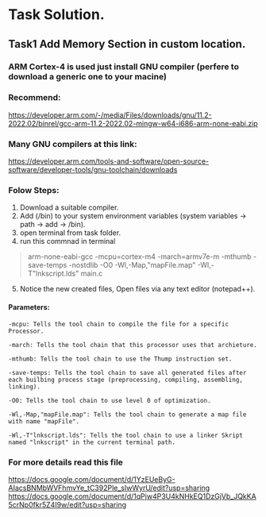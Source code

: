 # Task Solution.

## Task1 Add Memory Section in custom location.

### ARM Cortex-4 is used just install GNU compiler (perfere to download a generic one to your macine)

### Recommend:

https://developer.arm.com/-/media/Files/downloads/gnu/11.2-2022.02/binrel/gcc-arm-11.2-2022.02-mingw-w64-i686-arm-none-eabi.zip

### Many GNU compilers at this link:

https://developer.arm.com/tools-and-software/open-source-software/developer-tools/gnu-toolchain/downloads

### Folow Steps:
1. Download a suitable compiler.
2. Add (/bin) to your system environment variables (system variables -> path -> add -> <copyPath>/bin).
3. open terminal from task folder.
4. run this commnad in terminal 
  > arm-none-eabi-gcc -mcpu=cortex-m4 -march=armv7e-m -mthumb -save-temps -nostdlib -O0 -Wl,-Map,"mapFile.map" -Wl,-T"lnkscript.lds" main.c
5. Notice the new created files, Open files via any text editor (notepad++).
  
 #### Parameters:
  
    -mcpu: Tells the tool chain to compile the file for a specific Processor.
  
    -march: Tells the tool chain that this processor uses that archieture.
  
    -mthumb: Tells the tool chain to use the Thump instruction set.
  
    -save-temps: Tells the tool chain to save all generated files after each builbing process stage (preprocessing, compiling, assembling, linking).
  
    -O0: Tells the tool chain to use level 0 of optimization.
  
    -Wl,-Map,"mapFile.map": Tells the tool chain to generate a map file with name "mapFile".
  
    -Wl,-T"lnkscript.lds": Tells the tool chain to use a linker Skript named "lnkscript" in the current terminal path.
### For more details read this file
  https://docs.google.com/document/d/1YzEUeByG-AIacsBNMbWVFhmvYe_tC392Ple_sIwWyrU/edit?usp=sharing
  https://docs.google.com/document/d/1qPjw4P3U4kNHkEQ1DzGjVb_JQkKA5crNp0fkr5Z4I9w/edit?usp=sharing
